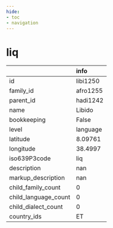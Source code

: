 ```yaml
---
hide:
- toc
- navigation
---
```

# liq
|                      | info     |
|:---------------------|:---------|
| id                   | libi1250 |
| family_id            | afro1255 |
| parent_id            | hadi1242 |
| name                 | Libido   |
| bookkeeping          | False    |
| level                | language |
| latitude             | 8.09761  |
| longitude            | 38.4997  |
| iso639P3code         | liq      |
| description          | nan      |
| markup_description   | nan      |
| child_family_count   | 0        |
| child_language_count | 0        |
| child_dialect_count  | 0        |
| country_ids          | ET       |